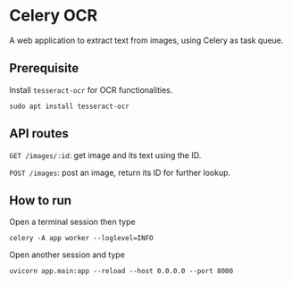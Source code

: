 # Celery OCR

A web application to extract text from images, using Celery as task queue.

## Prerequisite

Install `tesseract-ocr` for OCR functionalities.

```
sudo apt install tesseract-ocr
```

## API routes

`GET /images/:id`: get image and its text using the ID.

`POST /images`: post an image, return its ID for further lookup.

## How to run

Open a terminal session then type
```
celery -A app worker --loglevel=INFO
```

Open another session and type

```
uvicorn app.main:app --reload --host 0.0.0.0 --port 8000
```